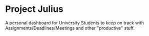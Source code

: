 Project Julius
==============

A personal dashboard for University Students to keep on track with Assignments/Deadlines/Meetings and other "productive" stuff. 
